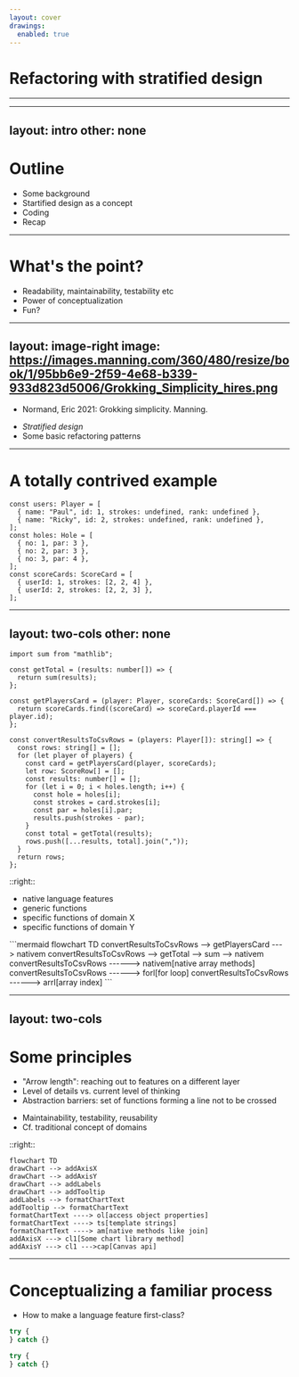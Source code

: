 ```yaml
---
layout: cover
drawings:
  enabled: true
---
```


# Refactoring with stratified design

---

---
layout: intro
other: none
---

# Outline

<v-clicks>

- Some background
- Startified design as a concept
- Coding
- Recap

</v-clicks>

---

# What's the point?

<v-clicks>

- Readability, maintainability, testability etc
- Power of conceptualization
- Fun?

</v-clicks>

---
layout: image-right
image: https://images.manning.com/360/480/resize/book/1/95bb6e9-2f59-4e68-b339-933d823d5006/Grokking_Simplicity_hires.png
---

- Normand, Eric 2021: Grokking simplicity. Manning.

<v-clicks>

-  *Stratified design* 
-  Some basic refactoring patterns

</v-clicks>



---

# A totally contrived example

```typescript{0|1-4|5-9|10-13}
const users: Player = [
  { name: "Paul", id: 1, strokes: undefined, rank: undefined },
  { name: "Ricky", id: 2, strokes: undefined, rank: undefined },
];
const holes: Hole = [
  { no: 1, par: 3 },
  { no: 2, par: 3 },
  { no: 3, par: 4 },
];
const scoreCards: ScoreCard = [
  { userId: 1, strokes: [2, 2, 4] },
  { userId: 2, strokes: [2, 2, 3] },
];
```

---
layout: two-cols
other: none
---

```typescript{11-27|0|14|23|13,17|18,19,20|21|all}
import sum from "mathlib";

const getTotal = (results: number[]) => {
  return sum(results);
};

const getPlayersCard = (player: Player, scoreCards: ScoreCard[]) => {
  return scoreCards.find((scoreCard) => scoreCard.playerId === player.id);
};

const convertResultsToCsvRows = (players: Player[]): string[] => {
  const rows: string[] = [];
  for (let player of players) {
    const card = getPlayersCard(player, scoreCards);
    let row: ScoreRow[] = [];
    const results: number[] = [];
    for (let i = 0; i < holes.length; i++) {
      const hole = holes[i];
      const strokes = card.strokes[i];
      const par = holes[i].par;
      results.push(strokes - par);
    }
    const total = getTotal(results);
    rows.push([...results, total].join(","));
  }
  return rows;
};
```

::right::

<v-click>

- native language features
- generic functions
- specific functions of domain X
- specific functions of domain Y

</v-click>

<v-click>
```mermaid
flowchart TD
convertResultsToCsvRows --> getPlayersCard ---> nativem
convertResultsToCsvRows --> getTotal --> sum --> nativem
convertResultsToCsvRows ------> nativem[native array methods]
convertResultsToCsvRows ------> forl[for loop]
convertResultsToCsvRows ------> arrI[array index]
```
</v-click>

---
layout: two-cols
---

# Some principles

<v-clicks>

- "Arrow length": reaching out to features on a different layer
- Level of details vs. current level of thinking
- Abstraction barriers: set of functions forming a line not to be crossed

</v-clicks>


<v-clicks at="5">

- Maintainability, testability, reusability
- Cf. traditional concept of domains

</v-clicks>


::right::


<v-click at="4">

```mermaid
flowchart TD
drawChart --> addAxisX
drawChart --> addAxisY
drawChart --> addLabels
drawChart --> addTooltip
addLabels --> formatChartText
addTooltip --> formatChartText
formatChartText ----> ol[access object properties]
formatChartText ----> ts[template strings]
formatChartText ----> am[native methods like join]
addAxisX ---> cl1[Some chart library method]
addAxisY ---> cl1 --->cap[Canvas api]
```

</v-click>

---

# Conceptualizing a familiar process

- How to make a language feature first-class?

<div class="flex" v-click>

<div>

```typescript
try {
} catch {}
```

</div>

<div class="ml-4">

```typescript
try {
} catch {}
```

</div>

</div>

